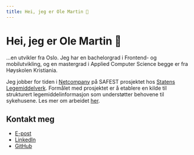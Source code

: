 ```yaml
---
title: Hei, jeg er Ole Martin 👋
---
```


# Hei, jeg er Ole Martin 👋

...en utvikler fra Oslo. Jeg har en bachelorgrad i Frontend- og mobilutvikling, og en mastergrad i Applied Computer Science begge er fra Høyskolen Kristiania.

Jeg jobber for tiden i [Netcompany](https://www.netcompany.com/no/) på SAFEST prosjektet hos [Statens Legemiddelverk](https://legemiddelverket.no/english). Formålet med prosjektet er å etablere en kilde til strukturert legemiddelinformasjon som understøtter behovene til sykehusene. Les mer om arbeidet [her](/arbeid/).

## Kontakt meg

- [E-post](mailto:hei@omlarsen.no)
- [LinkedIn](https://www.linkedin.com/in/omlarsen/)
- [GitHub](https://github.com/olemartinlarsen)
